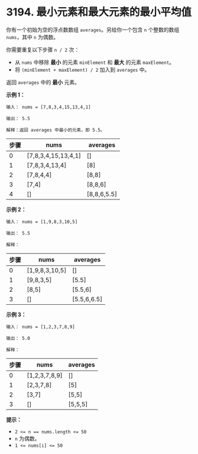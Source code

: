 # 3194. 最小元素和最大元素的最小平均值

你有一个初始为空的浮点数数组 `averages`。另给你一个包含 `n` 个整数的数组 `nums`，其中 `n` 为偶数。

你需要重复以下步骤 `n / 2` 次：

- 从 `nums` 中移除 **最小** 的元素 `minElement` 和 **最大** 的元素 `maxElement`。
- 将 `(minElement + maxElement) / 2` 加入到 `averages` 中。

返回 `averages` 中的 **最小** 元素。

**示例 1：**

```()
输入： nums = [7,8,3,4,15,13,4,1]

输出： 5.5

解释：返回 averages 中最小的元素，即 5.5。
```

| 步骤 | nums                | averages    |
| ---- | ------------------- | ----------- |
| 0    | [7,8,3,4,15,13,4,1] | []          |
| 1    | [7,8,3,4,13,4]      | [8]         |
| 2    | [7,8,4,4]           | [8,8]       |
| 3    | [7,4]               | [8,8,6]     |
| 4    | []                  | [8,8,6,5.5] |

**示例 2：**

```()
输入： nums = [1,9,8,3,10,5]

输出： 5.5

解释：
```

| 步骤 | nums           | averages    |
| ---- | -------------- | ----------- |
| 0    | [1,9,8,3,10,5] | []          |
| 1    | [9,8,3,5]      | [5.5]       |
| 2    | [8,5]          | [5.5,6]     |
| 3    | []             | [5.5,6,6.5] |

**示例 3：**

```()
输入： nums = [1,2,3,7,8,9]

输出： 5.0

解释：
```

| 步骤 | nums          | averages |
| ---- | ------------- | -------- |
| 0    | [1,2,3,7,8,9] | []       |
| 1    | [2,3,7,8]     | [5]      |
| 2    | [3,7]         | [5,5]    |
| 3    | []            | [5,5,5]  |

 **提示：**

- `2 <= n == nums.length <= 50`
- `n` 为偶数。
- `1 <= nums[i] <= 50`
